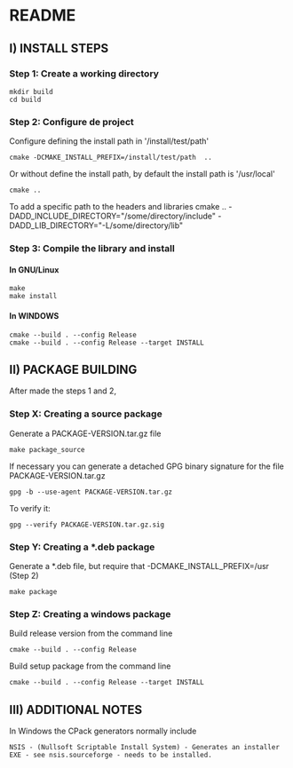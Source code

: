 # README

## I) INSTALL STEPS

### Step 1: Create a working directory

	mkdir build
	cd build
### Step 2: Configure de project
Configure defining the install path in '/install/test/path'

	cmake -DCMAKE_INSTALL_PREFIX=/install/test/path  ..

Or without define the install path, by default the install path is  '/usr/local'

	cmake ..

To add a specific path to the headers and libraries
	cmake .. -DADD_INCLUDE_DIRECTORY="/some/directory/include" -DADD_LIB_DIRECTORY="-L/some/directory/lib"
		
### Step 3: Compile the library and install
	
#### In GNU/Linux

	make
	make install

#### In WINDOWS

	cmake --build . --config Release
	cmake --build . --config Release --target INSTALL


## II) PACKAGE BUILDING
After made the steps 1 and 2, 

### Step X: Creating a source package
Generate a PACKAGE-VERSION.tar.gz file

	make package_source

If necessary you can generate a detached GPG binary signature for the file PACKAGE-VERSION.tar.gz
	
	gpg -b --use-agent PACKAGE-VERSION.tar.gz
	
To verify it:

	gpg --verify PACKAGE-VERSION.tar.gz.sig
### Step Y: Creating a *.deb package
Generate a *.deb file, but require that -DCMAKE_INSTALL_PREFIX=/usr (Step 2)

	make package
	
	
### Step Z: Creating a windows package

Build release version from the command line

	cmake --build . --config Release


Build setup package from the command line

	
	cmake --build . --config Release --target INSTALL


## III) ADDITIONAL NOTES

In Windows the CPack generators normally include 

    NSIS - (Nullsoft Scriptable Install System) - Generates an installer EXE - see nsis.sourceforge - needs to be installed.

 